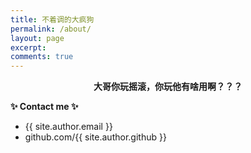```yaml
---
title: 不着调的大疯狗
permalink: /about/
layout: page
excerpt: 
comments: true
---
```



**<div style="text-align: center;">大哥你玩摇滚，你玩他有啥用啊？？？</div>**




**✨ Contact me ✨**

- {{ site.author.email }}
- github.com/{{ site.author.github }}
